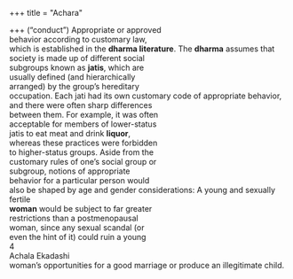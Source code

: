 +++
title = "Achara"

+++
(“conduct”) Appropriate or approved  
behavior according to customary law,  
which is established in the **dharma literature**. The **dharma** assumes that society is made up of different social  
subgroups known as **jatis**, which are  
usually defined (and hierarchically  
arranged) by the group’s hereditary  
occupation. Each jati had its own customary code of appropriate behavior,  
and there were often sharp differences  
between them. For example, it was often  
acceptable for members of lower-status  
jatis to eat meat and drink **liquor**,  
whereas these practices were forbidden  
to higher-status groups. Aside from the  
customary rules of one’s social group or  
subgroup, notions of appropriate  
behavior for a particular person would  
also be shaped by age and gender considerations: A young and sexually fertile  
**woman** would be subject to far greater  
restrictions than a postmenopausal  
woman, since any sexual scandal (or  
even the hint of it) could ruin a young  
4  
Achala Ekadashi  
woman’s opportunities for a good marriage or produce an illegitimate child.